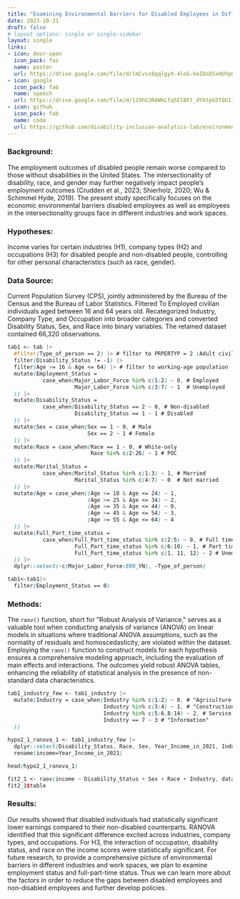 ```yaml
---
title: "Examining Environmental Barriers for Disabled Employees in Different Industries and Work Spaces"
date: 2023-10-31
draft: false
# layout options: single or single-sidebar
layout: single
links:
- icon: door-open
  icon_pack: fas
  name: poster
  url: https://drive.google.com/file/d/1mCvss8qqlgyX-4loG-heIDoX5xHUYp07/view?usp=sharing
- icon: google
  icon_pack: fab
  name: speech
  url: https://drive.google.com/file/d/119hG3R4WkLfq5ElBFt_dYktpG5TQGI1K/view?usp=sharing
- icon: github
  icon_pack: fab
  name: code
  url: https://github.com/disability-inclusion-analytics-lab/environmental_barriers_diff_ind
---
```

### Background:

The employment outcomes of disabled people remain worse compared to those without disabilities in the United States. The intersectionality of disability, race, and gender may further negatively impact people’s employment outcomes (Crudden et al., 2023; Shierholz, 2020; Wu & Schimmel Hyde, 2019). The present study specifically focuses on the economic environmental barriers disabled employees as well as employees in the intersectionality groups face in different industries and work spaces.

### Hypotheses:

Income varies for certain industries (H1), company types (H2) and occupations (H3) for disabled people and non-disabled people, controlling for other personal characteristics (such as race, gender).

### Data Source:

Current Population Survey (CPS), jointly administered by the Bureau of the Census and the Bureau of Labor Statistics.
Filtered To Employed civilian individuals aged between 16 and 64 years old. Recategorized Industry, Company Type, and Occupation into broader categories and converted Disability Status, Sex, and Race into binary variables.
The retained dataset contained 66,320 observations.

```scss
tab1 <- tab |> 
  #filter(Type_of_person == 2) |> # filter to PRPERTYP = 2 (Adult civilian household member)
  filter(Disability_Status != -1) |>
  filter(Age >= 16 & Age <= 64) |> # filter to working-age population
  mutate(Employment_Status = 
           case_when(Major_Labor_Force %in% c(1:2) ~ 0, # Employed
                     Major_Labor_Force %in% c(3:7) ~ 1  # Unemployed
  )) |>
  mutate(Disability_Status = 
           case_when(Disability_Status == 2 ~ 0, # Non-disabled
                     Disability_Status == 1 ~ 1 # Disabled
  )) |>
  mutate(Sex = case_when(Sex == 1 ~ 0, # Male
                         Sex == 2 ~ 1 # Female
  )) |>
  mutate(Race = case_when(Race == 1 ~ 0, # White-only
                          Race %in% c(2:26) ~ 1 # POC
  )) |>
  mutate(Marital_Status = 
           case_when(Marital_Status %in% c(1:3) ~ 1, # Married
                     Marital_Status %in% c(4:7) ~ 0  # Not married
  )) |>
  mutate(Age = case_when((Age >= 18 & Age <= 24) ~ 1,
                         (Age >= 25 & Age <= 34) ~ 2, 
                         (Age >= 35 & Age <= 44) ~ 0, 
                         (Age >= 45 & Age <= 54) ~ 3,
                         (Age >= 55 & Age <= 64) ~ 4
  )) |>
  mutate(Full_Part_time_status = 
           case_when(Full_Part_time_status %in% c(2:5) ~ 0, # Full time
                     Full_Part_time_status %in% c(6:10) ~ 1, # Part time
                     Full_Part_time_status %in% c(1, 11, 12) ~ 2 # Unemployed
  )) |>
  dplyr::select(-c(Major_Labor_Force:ERN_YN), -Type_of_person)

tab1<-tab1|>
  filter(Employment_Status == 0)
```

### Methods:

The `raov()` function, short for "Robust Analysis of Variance," serves as a valuable tool when conducting analysis of variance (ANOVA) on linear models in situations where traditional ANOVA assumptions, such as the normality of residuals and homoscedasticity, are violated within the dataset.
Employing the `raov()` function to construct models for each hypothesis ensures a comprehensive modeling approach, including the evaluation of main effects and interactions. The outcomes yield robust ANOVA tables, enhancing the reliability of statistical analysis in the presence of non-standard data characteristics.

```scss
tab1_industry_few <- tab1_industry |>
  mutate(Industry = case_when(Industry %in% c(1:2) ~ 0, # "Agriculture, forestry,fishing, and hunting", "Mining, quarrying, and oil and gas extraction"
                              Industry %in% c(3:4) ~ 1, # "Construction", "Manufacturing"
                              Industry %in% c(5:6,8:14) ~ 2, # Service Industry
                              Industry == 7 ~ 3 # "Information"
  ))
  
hypo2_1_ranova_1 <- tab1_industry_few |>
  dplyr::select(Disability_Status, Race, Sex, Year_Income_in_2021, Industry)|>
  rename(income=Year_Income_in_2021)

head(hypo2_1_ranova_1)

fit2_1 <- raov(income ~ Disability_Status + Sex + Race + Industry, data = hypo2_1_ranova)
fit2_1$table
```
### Results:

Our results showed that disabled individuals had statistically significant lower earnings compared to their non-disabled counterparts. RANOVA identified that this significant difference excited across industries, company types, and occupations. For H3, the interaction of occupation, disability status, and race on the income scores were statistically significant.
For future research, to provide a comprehensive picture of environmental barriers in different industries and work spaces, we plan to examine employment status and full-part-time status. Thus we can learn more about the factors in order to reduce the gaps between disabled employees and non-disabled employees and further develop policies.

